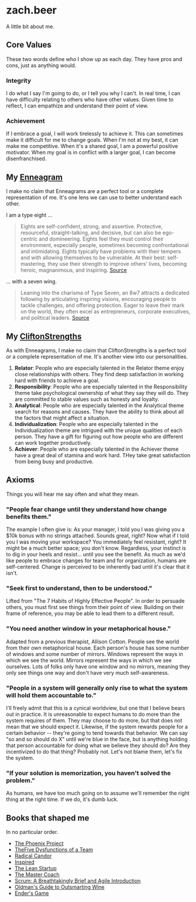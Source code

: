 # zach.beer

A little bit about me.

## Core Values
These two words define who I show up as each day.  They have pros and cons, just as anything would.

### Integrity
I do what I say I'm going to do, or I tell you why I can't.  In real time, I can have difficulty relating to others who have other values.  Given time to reflect, I can empathize and understand their point of view.

### Achievement
If I embrace a goal, I will work tirelessly to achieve it.  This can sometimes make it difficult for me to change goals.  When I'm not at my best, it can make me competitive.  When it's a shared goal, I am a powerful positive motivator.  When my goal is in conflict with a larger goal, I can become disenfranchised.

## My [Enneagram](https://www.enneagraminstitute.com)
I make no claim that Enneagrams are a perfect tool or a complete representation of me.  It's one lens we can use to better understand each other.

I am a type eight ... 

> Eights are self-confident, strong, and assertive. Protective, resourceful, straight-talking, and decisive, but can also be ego-centric and domineering. Eights feel they must control their environment, especially people, sometimes becoming confrontational and intimidating. Eights typically have problems with their tempers and with allowing themselves to be vulnerable. At their best: self-mastering, they use their strength to improve others' lives, becoming heroic, magnanimous, and inspiring. [Source](https://www.enneagraminstitute.com/type-8/)

... with a seven wing.

> Leaning into the charisma of Type Seven, an 8w7 attracts a dedicated following by articulating inspiring visions, encouraging people to tackle challenges, and offering protection. Eager to leave their mark on the world, they often excel as entrepreneurs, corporate executives, and political leaders. 
[Source](https://www.personalitydata.org/enneagram/type-8w7)

## My [CliftonStrengths](https://www.gallup.com/cliftonstrengths/en/home.aspx)
As with Enneagrams, I make no claim that CliftonStrengths is a perfect tool or a complete representation of me.  It's another view into our personalities.
1. __Relator__: People who are especially talented in the Relator theme enjoy close relationships with others.  They find deep satisfaction in working hard with friends to achieve a goal.
1. __Responsibility__: People who are especially talented in the Responsibility theme take psychological ownership of what they say they will do.  They are committed to stable values such as honesty and loyalty.
1. __Analytical__: People who are especially talented in the Analytical theme search for reasons and causes.  They have the ability to think about all the factors that might affect a situation.
1. __Individualization__: People who are especially talented in the Individualization theme are intrigued with the unique qualities of each person.  They have a gift for figuring out how people who are different can work together productively.
1. __Achiever__: People who are especially talented in the Achiever theme have a great deal of stamina and work hard.  THey take great satisfaction from being busy and productive.

## Axioms
Things you will hear me say often and what they mean.

### "People fear change until they understand how change benefits __them__."
The example I often give is:  As your manager, I told you I was giving you a $10k bonus with no strings attached.  Sounds great, right?  Now what if I told you I was moving your workspace?  You immediately feel resistant, right?  It might be a much better space; you don't know.  Regardless, your instinct is to dig in your heels and resist... until you see the benefit.  As much as we'd like people to embrace changes for team and for organization, humans are self-centered.  Change is perceived to be inherently bad until it's clear that it isn't.

### "Seek first to understand, then to be understood."
Lifted from "The 7 Habits of Highly Effective People".  In order to persuade others, you must first see things from their point of view.  Building on their frame of reference, you may be able to lead them to a different result.

### "You need another window in your metaphorical house."
Adapted from a previous therapist, Allison Cotton.  People see the world from their own metaphorical house.  Each person's house has some number of windows and some number of mirrors.  Windows represent the ways in which we see the world.  Mirrors represent the ways in which we see ourselves.  Lots of folks only have one window and no mirrors, meaning they only see things one way and don't have very much self-awareness.

### "People in a system will __generally__ only rise to what the system will hold them accountable to."
I'll freely admit that this is a cynical worldview, but one that I believe bears out in practice.  It is unreasonable to expect humans to do more than the system requires of them.  They may choose to do more, but that does not mean that we should expect it.  Likewise, if the system rewards people for a certain behavior -- they're going to tend towards that behavior.  We can say "so and so should do X" until we're blue in the face, but is anything holding that person accountable for doing what we believe they should do?  Are they incentivized to do that thing?  Probably not.  Let's not blame them, let's fix the system.

### "If your solution is memorization, you haven't solved the problem."
As humans, we have too much going on to assume we'll remember the right thing at the right time.  If we do, it's dumb luck.

## Books that shaped me
In no particular order.

- [The Phoenix Project](https://openlibrary.org/works/OL16806686W/The_Phoenix_Project)
- [TheFive Dysfunctions of a Team](https://openlibrary.org/books/OL8148797M/The_Five_Dysfunctions_of_a_Team)
- [Radical Candor](https://openlibrary.org/works/OL17803541W/Radical_Candor)
- [Inspired](https://openlibrary.org/works/OL16803591W/Inspired)
- [The Lean Startup](https://openlibrary.org/works/OL16086010W/The_Lean_Startup)
- [The Master Coach](https://openlibrary.org/works/OL20538855W/The_Master_Coach)
- [Scrum: A Breathtakingly Brief and Agile Introduction](https://openlibrary.org/works/OL20866112W/Scrum)
- [Oldman's Guide to Outsmarting Wine](https://openlibrary.org/works/OL5858714W/Oldman%27s_Guide_to_Outsmarting_Wine)
- [Ender's Game](https://openlibrary.org/books/OL35320001M/Ender's_game)
